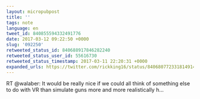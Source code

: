 ```yaml
---
layout: micropubpost
title: ''
tags: note
language: en
tweet_id: 840855594332491776
date: 2017-03-12 09:22:50 +0000
slug: '092250'
retweeted_status_id: 840688917846282240
retweeted_status_user_id: 55616730
retweeted_status_timestamp: 2017-03-11 22:20:31 +0000
expanded_urls: https://twitter.com/rickking16/status/840680772331814914
---
```

RT @walaber: It would be really nice if we could all think of something else to do with VR than simulate guns more and more realistically h…
